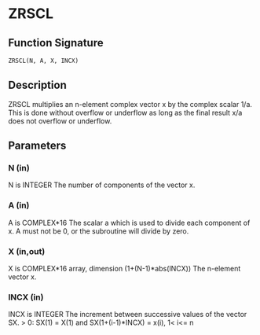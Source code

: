 # ZRSCL

## Function Signature

```fortran
ZRSCL(N, A, X, INCX)
```

## Description


 ZRSCL multiplies an n-element complex vector x by the complex scalar
 1/a.  This is done without overflow or underflow as long as
 the final result x/a does not overflow or underflow.

## Parameters

### N (in)

N is INTEGER The number of components of the vector x.

### A (in)

A is COMPLEX*16 The scalar a which is used to divide each component of x. A must not be 0, or the subroutine will divide by zero.

### X (in,out)

X is COMPLEX*16 array, dimension (1+(N-1)*abs(INCX)) The n-element vector x.

### INCX (in)

INCX is INTEGER The increment between successive values of the vector SX. > 0: SX(1) = X(1) and SX(1+(i-1)*INCX) = x(i), 1< i<= n

